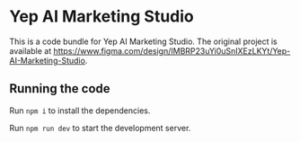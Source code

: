 
  # Yep AI Marketing Studio

  This is a code bundle for Yep AI Marketing Studio. The original project is available at https://www.figma.com/design/IMBRP23uYi0uSnIXEzLKYt/Yep-AI-Marketing-Studio.

  ## Running the code

  Run `npm i` to install the dependencies.

  Run `npm run dev` to start the development server.
  